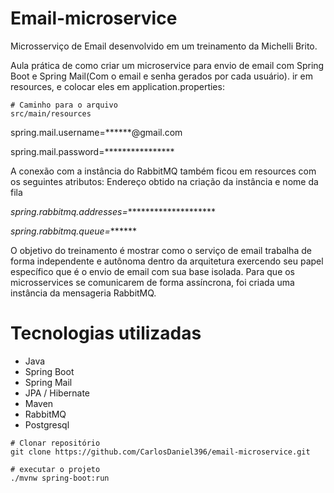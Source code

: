 # Email-microservice

Microsserviço de Email desenvolvido em um treinamento da Michelli Brito.

Aula prática de como criar um microservice para envio de email com Spring Boot e Spring Mail(Com o email e senha gerados por cada usuário).
ir em resources, e colocar eles em application.properties:

````
# Caminho para o arquivo
src/main/resources
````

spring.mail.username=******@gmail.com

spring.mail.password=****************

A conexão com a instância do RabbitMQ também ficou em resources com os seguintes atributos: Endereço obtido na criação da instância e nome da fila

*spring.rabbitmq.addresses=*********************

*spring.rabbitmq.queue=*******


O objetivo do treinamento é mostrar como o serviço de email trabalha de forma independente e autônoma dentro da arquitetura exercendo seu papel específico que é o envio de email com sua base isolada. 
Para que os microsservices se comunicarem de forma assíncrona, foi criada uma instância da mensageria RabbitMQ.

# Tecnologias utilizadas
* Java
* Spring Boot
* Spring Mail
* JPA / Hibernate
* Maven
* RabbitMQ
* Postgresql
```
# Clonar repositório
git clone https://github.com/CarlosDaniel396/email-microservice.git

# executar o projeto
./mvnw spring-boot:run

```
